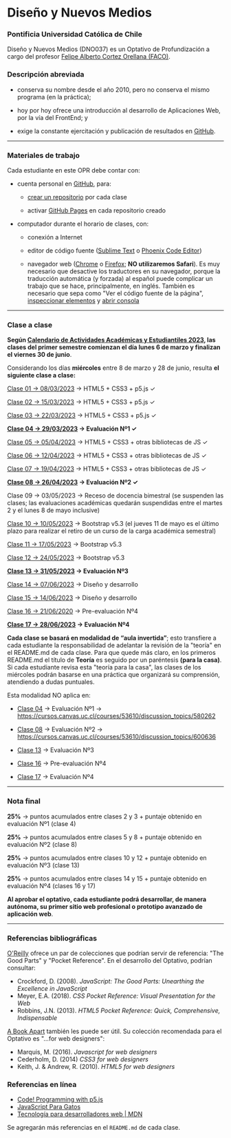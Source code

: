# Diseño y Nuevos Medios

### Pontificia Universidad Católica de Chile

Diseño y Nuevos Medios (DNO037) es un Optativo de Profundización a cargo del profesor [Felipe Alberto Cortez Orellana (FACO)](https://faco.cl/).

### Descripción abreviada

- conserva su nombre desde el año 2010, pero no conserva el mismo programa (en la práctica);

- hoy por hoy ofrece una introducción al desarrollo de Aplicaciones Web, por la vía del FrontEnd; y

- exige la constante ejercitación y publicación de resultados en [GitHub](https://github.com/).

- - - - - - - - - -

### Materiales de trabajo

Cada estudiante en este OPR debe contar con:

- cuenta personal en [GitHub](https://github.com/join), para:

  - [crear un repositorio](https://docs.github.com/es/get-started/quickstart/create-a-repo) por cada clase

  - activar [GitHub Pages](https://docs.github.com/es/pages/getting-started-with-github-pages/creating-a-github-pages-site) en cada repositorio creado

- computador durante el horario de clases, con:

  - conexión a Internet

  - editor de código fuente ([Sublime Text](https://www.sublimetext.com/) o [Phoenix Code Editor](https://phcode.dev/))

  - navegador web ([Chrome](https://www.google.com/intl/es-419/chrome/) o [Firefox](https://www.mozilla.org/es-CL/firefox/new/); **NO utilizaremos Safari**). Es muy necesario que desactive los traductores en su navegador, porque la traducción automática (y forzada) al español puede complicar un trabajo que se hace, principalmente, en inglés. También es necesario que sepa como "Ver el código fuente de la página", [inspeccionar elementos](https://support.hostinger.es/es/articles/2333029-como-inspeccionar-los-elementos-del-sitio-web) y [abrir consola](https://transferwise.com/es/help/articles/2954851/como-abrir-la-consola-de-tu-navegador)




- - - - - - - - -

### Clase a clase

**Según [Calendario de Actividades Académicas y Estudiantiles 2023](https://registrosacademicos.uc.cl/wp-content/uploads/2022/11/Calendario-Academico-2023.pdf), las clases del primer semestre comienzan el día lunes 6 de marzo y finalizan el viernes 30 de junio**. 

Considerando los días **miércoles** entre 8 de marzo y 28 de junio, resulta **el siguiente clase a clase:**

[Clase 01 → 08/03/2023](https://github.com/profesorfaco/dno037-2023/tree/main/clase-01) → HTML5 + CSS3 + p5.js ✓

[Clase 02 → 15/03/2023](https://github.com/profesorfaco/dno037-2023/tree/main/clase-02) → HTML5 + CSS3 + p5.js ✓

[Clase 03 → 22/03/2023](https://github.com/profesorfaco/dno037-2023/tree/main/clase-03) → HTML5 + CSS3 + p5.js ✓

**[Clase 04 → 29/03/2023](https://github.com/profesorfaco/dno037-2023/tree/main/clase-04) → Evaluación Nº1 ✓**

[Clase 05 → 05/04/2023](https://github.com/profesorfaco/dno037-2023/tree/main/clase-05) → HTML5 + CSS3 + otras bibliotecas de JS ✓

[Clase 06 → 12/04/2023](https://github.com/profesorfaco/dno037-2023/tree/main/clase-06) → HTML5 + CSS3 + otras bibliotecas de JS ✓

[Clase 07 → 19/04/2023](https://github.com/profesorfaco/dno037-2023/tree/main/clase-07) → HTML5 + CSS3 + otras bibliotecas de JS ✓

**[Clase 08 → 26/04/2023](https://github.com/profesorfaco/dno037-2023/tree/main/clase-08) → Evaluación Nº2 ✓**

Clase 09 → 03/05/2023 → Receso de docencia bimestral (se suspenden las clases; las evaluaciones académicas quedarán suspendidas entre el martes 2 y el lunes 8 de mayo inclusive)

[Clase 10 → 10/05/2023](https://github.com/profesorfaco/dno037-2023/tree/main/clase-10) → Bootstrap v5.3 (el jueves 11 de mayo es el último plazo para realizar el retiro de un curso de la carga académica semestral)

[Clase 11 → 17/05/2023](https://github.com/profesorfaco/dno037-2023/tree/main/clase-11) → Bootstrap v5.3

[Clase 12 → 24/05/2023](https://github.com/profesorfaco/dno037-2023/tree/main/clase-12) → Bootstrap v5.3

**[Clase 13 → 31/05/2023](https://github.com/profesorfaco/dno037-2023/tree/main/clase-13) → Evaluación Nº3**

[Clase 14 → 07/06/2023](https://github.com/profesorfaco/dno037-2023/tree/main/clase-14) → Diseño y desarrollo

[Clase 15 → 14/06/2023](https://github.com/profesorfaco/dno037-2023/tree/main/clase-15) → Diseño y desarrollo

[Clase 16 → 21/06/2020](https://github.com/profesorfaco/dno037-2023/tree/main/clase-16) → Pre-evaluación Nº4

**[Clase 17 → 28/06/2023](https://github.com/profesorfaco/dno037-2023/tree/main/clase-17) → Evaluación Nº4**


**Cada clase se basará en modalidad de “aula invertida”**; esto transfiere a cada estudiante la responsabilidad de adelantar la revisión de la "teoría" en el README.md de cada clase. Para que quede más claro, en los primeros README.md el título de **Teoría** es seguido por un paréntesis **(para la casa)**. Si cada estudiante revisa esta "teoría para la casa", las clases de los miércoles podrán basarse en una práctica que organizará su comprensión, atendiendo a dudas puntuales.

Esta modalidad NO aplica en:

- [Clase 04](https://github.com/profesorfaco/dno037-2023/tree/main/clase-04) → Evaluación Nº1 → https://cursos.canvas.uc.cl/courses/53610/discussion_topics/580262

- [Clase 08](https://github.com/profesorfaco/dno037-2023/tree/main/clase-08) → Evaluación Nº2 → https://cursos.canvas.uc.cl/courses/53610/discussion_topics/600636

- [Clase 13](https://github.com/profesorfaco/dno037-2023/tree/main/clase-13) → Evaluación Nº3

- [Clase 16](https://github.com/profesorfaco/dno037-2023/tree/main/clase-16) → Pre-evaluación Nº4

- [Clase 17](https://github.com/profesorfaco/dno037-2023/tree/main/clase-17) → Evaluación Nº4

- - - - - - - -

### Nota final

**25%** → puntos acumulados entre clases 2 y 3 + puntaje obtenido en evaluación Nº1 (clase 4)

**25%** → puntos acumulados entre clases 5 y 8 + puntaje obtenido en evaluación Nº2 (clase 8)

**25%** → puntos acumulados entre clases 10 y 12 + puntaje obtenido en evaluación Nº3 (clase 13)

**25%** → puntos acumulados entre clases 14 y 15 + puntaje obtenido en evaluación Nº4 (clases 16 y 17)

**Al aprobar el optativo, cada estudiante podrá desarrollar, de manera autónoma, su primer sitio web profesional o prototipo avanzado de aplicación web**.

- - - - - - - 

### Referencias bibliográficas

[O'Reilly](http://shop.oreilly.com/) ofrece un par de colecciones que podrían servir de referencia: "The Good Parts" y "Pocket Reference". En el desarrollo del Optativo, podrían consultar: 

- Crockford, D. (2008). *JavaScript: The Good Parts: Unearthing the Excellence in JavaScript*
- Meyer, E.A. (2018). *CSS Pocket Reference: Visual Presentation for the Web*
- Robbins, J.N. (2013). *HTML5 Pocket Reference: Quick, Comprehensive, Indispensable*

[A Book Apart](https://abookapart.com/) también les puede ser útil. Su colección recomendada para el Optativo es "…for web designers":

- Marquis, M. (2016). *Javascript for web designers*
- Cederholm, D. (2014) *CSS3 for web designers*
- Keith, J. & Andrew, R. (2010). *HTML5 for web designers*

### Referencias en línea

- [Code! Programming with p5.js](https://youtube.com/playlist?list=PLRqwX-V7Uu6Zy51Q-x9tMWIv9cueOFTFA)
- [JavaScript Para Gatos](https://jsparagatos.com/)
- [Tecnología para desarrolladores web | MDN](https://developer.mozilla.org/es/docs/Web)

Se agregarán más referencias en el `README.md` de cada clase.
